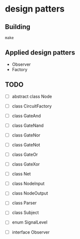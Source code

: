# design patters

## Building

```
make
```

## Applied design patters

- Observer
- Factory

## TODO

- [ ] abstract class Node
- [ ] class CircuitFactory
- [ ] class GateAnd
- [ ] class GateNand
- [ ] class GateNor
- [ ] class GateNot
- [ ] class GateOr
- [ ] class GateXor
- [ ] class Net
- [ ] class NodeInput
- [ ] class NodeOutput
- [ ] class Parser
- [ ] class Subject
- [ ] enum SignalLevel
- [ ] interface Observer

